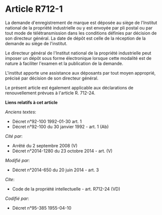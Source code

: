 # Article R712-1

La demande d'enregistrement de marque est déposée au siège de l'Institut national de la propriété industrielle ou y est
envoyée par pli postal ou par tout mode de télétransmission dans les conditions définies par décision de son directeur
général. La date de dépôt est celle de la réception de la demande au siège de l'institut. 

Le directeur général de l'Institut national de la propriété industrielle peut imposer un dépôt sous forme électronique
lorsque cette modalité est de nature à faciliter l'examen et la publication de la demande. 

L'institut apporte une assistance aux déposants par tout moyen approprié, précisé par décision de son directeur général. 

Le présent article est également applicable aux déclarations de renouvellement prévues à l'article R. 712-24.

**Liens relatifs à cet article**

_Anciens textes_:

  - Décret n°92-100 1992-01-30 art. 1
  - Décret n°92-100 du 30 janvier 1992 - art. 1 (Ab)

_Cité par_:

  - Arrêté du 2 septembre 2008 (V)
  - Décret n°2014-1280 du 23 octobre 2014 - art. (V)

_Modifié par_:

  - Décret n°2014-650 du 20 juin 2014 - art. 3

_Cite_:

  - Code de la propriété intellectuelle - art. R712-24 (VD)

_Codifié par_:

  - Décret n°95-385 1955-04-10

